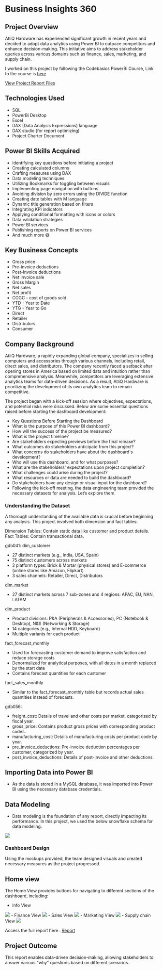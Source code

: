# Business Insights 360

## Project Overview

AtliQ Hardware has experienced significant growth in recent years and decided to adopt data analytics using Power BI to outpace competitors and enhance decision-making. This initiative aims to address stakeholder queries across various domains such as finance, sales, marketing, and supply chain.

I worked on this project by following the Codebasics PowerBi Course, Link to the course is [here](https://codebasics.io/bootcamps/data-analytics-bootcamp-with-practical-job-assistance?utm_campaign=dataanalyticsbootcamp&utm_id=googleadspaid&gad_source=1&gclid=Cj0KCQjwztOwBhD7ARIsAPDKnkDs79RdFwkyz6S1qzIfPIK4qzgba2Pq3bfgK-eGVtLDO8a5vIDMR74aAvyUEALw_wcB)

[View Project Report Files](https://drive.google.com/drive/folders/1zhU85VMuJqcYZ18S6rQYwm3VjML49jZ9?usp=sharing)

## Technologies Used

- SQL
- PowerBi Desktop
- Excel
- DAX (Data Analysis Expressions) language
- DAX studio (for report optimizing)
- Project Charter Document

## Power BI Skills Acquired

- Identifying key questions before initiating a project
- Creating calculated columns
- Crafting measures using DAX
- Data modeling techniques
- Utilizing Bookmarks for toggling between visuals
- Implementing page navigation with buttons
- Avoiding division by zero errors using the DIVIDE function
- Creating date tables with M language
- Dynamic title generation based on filters
- Integrating KPI indicators
- Applying conditional formatting with icons or colors
- Data validation strategies
- Power BI services
- Publishing reports on Power BI services
- And much more 😅

## Key Business Concepts

- Gross price
- Pre-invoice deductions
- Post-Invoice deductions
- Net Invoice sale
- Gross Margin
- Net sales
- Net profit
- COGC - cost of goods sold
- YTD - Year to Date
- YTG - Year to Go
- Direct
- Retailer
- Distributors
- Consumer

## Company Background

AtliQ Hardware, a rapidly expanding global company, specializes in selling computers and accessories through various channels, including retail, direct sales, and distributors. The company recently faced a setback after opening stores in America based on limited data and intuition rather than comprehensive analysis. Meanwhile, competitors are leveraging extensive analytics teams for data-driven decisions. As a result, AtliQ Hardware is prioritizing the development of its own analytics team to remain competitive.


The project began with a kick-off session where objectives, expectations, and potential risks were discussed. Below are some essential questions raised before starting the dashboard development:

- Key Questions Before Starting the Dashboard
- What is the purpose of this Power BI dashboard?
- How will the success of the project be measured?
- What is the project timeline?
- Are stakeholders expecting previews before the final release?
- What outcomes do stakeholders anticipate from this project?
- What concerns do stakeholders have about the dashboard's development?
- Who will use this dashboard, and for what purposes?
- What are the stakeholders' expectations upon project completion?
- What challenges could arise during the project?
- What resources or data are needed to build the dashboard?
- Do stakeholders have any design or visual input for the dashboard?
- Following the kick-off meeting, the data engineering team provided the necessary datasets for analysis. Let’s explore them.

### Understanding the Dataset

A thorough understanding of the available data is crucial before beginning any analysis. This project involved both dimension and fact tables:

Dimension Tables: Contain static data like customer and product details.
Fact Tables: Contain transactional data.

gdb041:
dim_customer
- 27 distinct markets (e.g., India, USA, Spain)
- 75 distinct customers across markets
- 2 platform types: Brick & Mortar (physical stores) and E-commerce (online stores like Amazon, Flipkart)
- 3 sales channels: Retailer, Direct, Distributors

dim_market
- 27 distinct markets across 7 sub-zones and 4 regions: APAC, EU, NAN, LATAM

dim_product
- Product divisions: P&A (Peripherals & Accessories), PC (Notebook & Desktop), N&S (Networking & Storage)
- 14 categories (e.g., Internal HDD, Keyboard)
- Multiple variants for each product

fact_forecast_monthly
- Used for forecasting customer demand to improve satisfaction and reduce storage costs
- Denormalized for analytical purposes, with all dates in a month replaced by the start date
- Contains forecast quantities for each customer

fact_sales_monthly
- Similar to the fact_forecast_monthly table but records actual sales quantities instead of forecasts.

gdb056:
- freight_cost: Details of travel and other costs per market, categorized by fiscal year.
- gross_price: Contains product gross prices with corresponding product codes.
- manufacturing_cost: Details of manufacturing costs per product code by year.
- pre_invoice_deductions: Pre-invoice deduction percentages per customer, categorized by year.
- post_invoice_deductions: Details of post-invoice and other deductions.

## Importing Data into Power BI

- As the data is stored in a MySQL database, it was imported into Power BI using the necessary database credentials.

## Data Modeling

- Data modeling is the foundation of any report, directly impacting its performance. In this project, we used the below snowflake schema for data modeling.

<img src="https://github.com/SandeepanBhattacharyya/Business-Analytics-360-Project/blob/main/Data%20Model.png" class="center">

### Dashboard Design

Using the mockups provided, the team designed visuals and created necessary measures as the project progressed.

## Home view

The Home View provides buttons for navigating to different sections of the dashboard, including:

- Info View
<img src="https://github.com/SandeepanBhattacharyya/Business-Analytics-360-Project/blob/main/Info%20Page.png" class="center">
- Finance View
<img src="https://github.com/SandeepanBhattacharyya/Business-Analytics-360-Project/blob/main/Finance%20View.png" class="center">
- Sales View
<img src="https://github.com/SandeepanBhattacharyya/Business-Analytics-360-Project/blob/main/Sales%20View.png" class="center">
- Marketing View
<img src="https://github.com/SandeepanBhattacharyya/Business-Analytics-360-Project/blob/main/Marketing%20View.png" class="center">
- Supply chain View
<img src="https://github.com/SandeepanBhattacharyya/Business-Analytics-360-Project/blob/main/Supply%20Chain%20View.png" class="center">

Access the full report here : [Report](https://drive.google.com/file/d/1gQVn5WjxslaxKhmu6VZNBgc95O4NKjjH/view?usp=sharing)


## Project Outcome

This report enables data-driven decision-making, allowing stakeholders to answer various "why" questions based on different scenarios.
